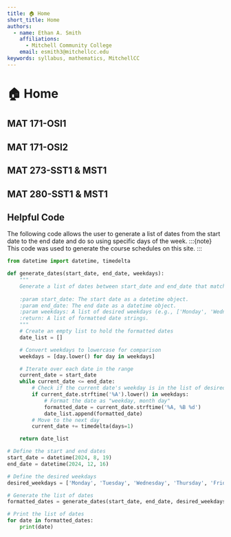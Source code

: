 ```yaml
---
title: 🏠 Home
short_title: Home
authors:
  - name: Ethan A. Smith
    affiliations:
      - Mitchell Community College
    email: esmith3@mitchellcc.edu
keywords: syllabus, mathematics, MitchellCC
---
```


# 🏠 Home

## MAT 171-OSI1

## MAT 171-OSI2

## MAT 273-SST1 & MST1

## MAT 280-SST1 & MST1

## Helpful Code
The following code allows the user to generate a list of dates from the start date to the end date and do so using specific days of the week.
:::{note}
This code was used to generate the course schedules on this site.
:::
```python
from datetime import datetime, timedelta

def generate_dates(start_date, end_date, weekdays):
    """
    Generate a list of dates between start_date and end_date that match the given weekdays.
    
    :param start_date: The start date as a datetime object.
    :param end_date: The end date as a datetime object.
    :param weekdays: A list of desired weekdays (e.g., ['Monday', 'Wednesday']).
    :return: A list of formatted date strings.
    """
    # Create an empty list to hold the formatted dates
    date_list = []

    # Convert weekdays to lowercase for comparison
    weekdays = [day.lower() for day in weekdays]

    # Iterate over each date in the range
    current_date = start_date
    while current_date <= end_date:
        # Check if the current date's weekday is in the list of desired weekdays
        if current_date.strftime('%A').lower() in weekdays:
            # Format the date as "weekday, month day"
            formatted_date = current_date.strftime('%A, %B %d')
            date_list.append(formatted_date)
        # Move to the next day
        current_date += timedelta(days=1)

    return date_list

# Define the start and end dates
start_date = datetime(2024, 8, 19)
end_date = datetime(2024, 12, 16)

# Define the desired weekdays
desired_weekdays = ['Monday', 'Tuesday', 'Wednesday', 'Thursday', 'Friday']

# Generate the list of dates
formatted_dates = generate_dates(start_date, end_date, desired_weekdays)

# Print the list of dates
for date in formatted_dates:
    print(date)
```